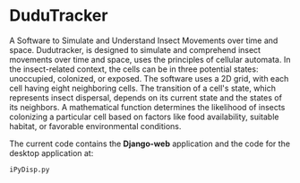 # DuduTracker

A Software to Simulate and Understand Insect Movements over time and space. Dudutracker, 
is designed to simulate and comprehend insect movements over time and space, uses the 
principles of cellular automata. In the insect-related context, the cells can be in three 
potential states: unoccupied, colonized, or exposed. The software uses a 2D grid, with each 
cell having eight neighboring cells. The transition of a cell's state, which represents insect 
dispersal, depends on its current state and the states of its neighbors. A mathematical function 
determines the likelihood of insects colonizing a particular cell based on factors like food 
availability, suitable habitat, or favorable environmental conditions. 

The current code contains the **Django-web** application and the code for the desktop application at:

```iPyDisp.py ```


